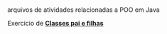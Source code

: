 #
arquivos de atividades relacionadas a POO em Java

Exercicio de <b>[Classes pai e filhas](atividade-cachorro)</b>